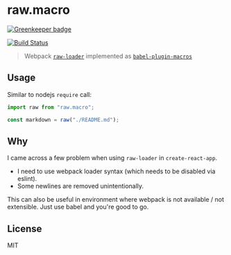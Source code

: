 # raw.macro

[![Greenkeeper badge](https://badges.greenkeeper.io/pveyes/raw.macro.svg)](https://greenkeeper.io/)

[![Build Status](https://travis-ci.org/pveyes/raw.macro.svg?branch=master)](https://travis-ci.org/pveyes/raw.macro)

> Webpack [`raw-loader`](https://github.com/webpack-contrib/raw-loader) implemented as [`babel-plugin-macros`](https://github.com/kentcdodds/babel-plugin-macros)

## Usage

Similar to nodejs `require` call:

```js
import raw from "raw.macro";

const markdown = raw("./README.md");
```

## Why

I came across a few problem when using `raw-loader` in `create-react-app`.

* I need to use webpack loader syntax (which needs to be disabled via eslint).
* Some newlines are removed unintentionally.

This can also be useful in environment where webpack is not available / not extensible. Just use babel and you're good to go.

## License

MIT
